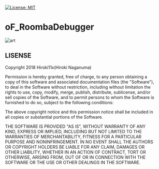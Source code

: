 [![License: MIT](https://img.shields.io/badge/License-MIT-yellow.svg)](https://opensource.org/licenses/MIT)

# oF_RoombaDebugger

![art](https://github.com/ArtHackDay-Plus1/oF_RoombaDebugger/blob/master/art/art.png)

## LISENSE

Copyright 2018 Hiroki11x(Hiroki Naganuma)

Permission is hereby granted, free of charge, to any person obtaining a copy of this software and associated documentation files (the "Software"), to deal in the Software without restriction, including without limitation the rights to use, copy, modify, merge, publish, distribute, sublicense, and/or sell copies of the Software, and to permit persons to whom the Software is furnished to do so, subject to the following conditions:

The above copyright notice and this permission notice shall be included in all copies or substantial portions of the Software.

THE SOFTWARE IS PROVIDED "AS IS", WITHOUT WARRANTY OF ANY KIND, EXPRESS OR IMPLIED, INCLUDING BUT NOT LIMITED TO THE WARRANTIES OF MERCHANTABILITY, FITNESS FOR A PARTICULAR PURPOSE AND NONINFRINGEMENT. IN NO EVENT SHALL THE AUTHORS OR COPYRIGHT HOLDERS BE LIABLE FOR ANY CLAIM, DAMAGES OR OTHER LIABILITY, WHETHER IN AN ACTION OF CONTRACT, TORT OR OTHERWISE, ARISING FROM, OUT OF OR IN CONNECTION WITH THE SOFTWARE OR THE USE OR OTHER DEALINGS IN THE SOFTWARE.
